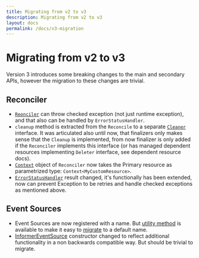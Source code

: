 ```yaml
---
title: Migrating from v2 to v3
description: Migrating from v2 to v3
layout: docs
permalink: /docs/v3-migration
---
```


# Migrating from v2 to v3

Version 3 introduces some breaking changes to the main and secondary APIs, however the migration to these changes are
trivial.

## Reconciler

- [`Reonciler`](https://github.com/java-operator-sdk/java-operator-sdk/blob/67d8e25c26eb92392c6d2a9eb39ea6dddbbfafcc/operator-framework-core/src/main/java/io/javaoperatorsdk/operator/api/reconciler/Reconciler.java#L16-L16)
  can throw checked exception (not just runtime exception), and that also can be handled by `ErrorStatusHandler`.
- `cleanup` method is extracted from the `Reconcile` to a
  separate [`Cleaner`](https://github.com/java-operator-sdk/java-operator-sdk/blob/main/operator-framework-core/src/main/java/io/javaoperatorsdk/operator/api/reconciler/Cleaner.java)
  interface. It was articulated also until now, that finalizers only makes sense that the `Cleanup` is implemented, from
  now finalizer is only added if the `Reconciler` implements this interface (or has managed dependent resources
  implementing `Deleter` interface, see dependent resource docs).
- [`Context`](https://github.com/java-operator-sdk/java-operator-sdk/blob/main/operator-framework-core/src/main/java/io/javaoperatorsdk/operator/api/reconciler/Context.java#L9-L9)
  object of `Reconciler` now takes the Primary resource as parametrized type: `Context<MyCustomResource>`.
- [`ErrorStatusHandler`](https://github.com/java-operator-sdk/java-operator-sdk/blob/67d8e25c26eb92392c6d2a9eb39ea6dddbbfafcc/operator-framework-core/src/main/java/io/javaoperatorsdk/operator/api/reconciler/ErrorStatusHandler.java)
  result changed, it's functionally has been extended, now can prevent Exception to be retries and handle checked
  exceptions as mentioned above.  


## Event Sources

- Event Sources are now registered with a name. But [utility method](https://github.com/java-operator-sdk/java-operator-sdk/blob/92bfafd8831e5fb9928663133f037f1bf4783e3e/operator-framework-core/src/main/java/io/javaoperatorsdk/operator/api/reconciler/EventSourceInitializer.java#L33-L33) 
  is available to make it easy to [migrate](https://github.com/java-operator-sdk/java-operator-sdk/blob/92bfafd8831e5fb9928663133f037f1bf4783e3e/sample-operators/webpage/src/main/java/io/javaoperatorsdk/operator/sample/WebPageStandaloneDependentsReconciler.java#L51-L52)
  to a default name.  
- [InformerEventSource](https://github.com/java-operator-sdk/java-operator-sdk/blob/92bfafd8831e5fb9928663133f037f1bf4783e3e/operator-framework-core/src/main/java/io/javaoperatorsdk/operator/processing/event/source/informer/InformerEventSource.java#L75-L75)
  constructor changed to reflect additional functionality in a non backwards compatible way. But should be trivial to 
  migrate.